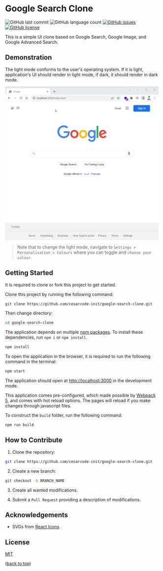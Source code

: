 # Google Search Clone

![GitHub last commit](https://img.shields.io/github/last-commit/cesarcode-init/google-search-clone)
![GitHub language count](https://img.shields.io/github/languages/count/cesarcode-init/google-search-clone)
[![GitHub issues](https://img.shields.io/github/issues/cesarcode-init/google-search-clone)](https://github.com/cesarcode-init/google-search-clone/issues)
[![GitHub license](https://img.shields.io/github/license/cesarcode-init/google-search-clone)](https://github.com/cesarcode-init/google-search-clone/blob/main/LICENSE)

This is a simple UI clone based on Google Search, Google Image, and Google Advanced Search.

## Demonstration

The light mode conforms to the user's operating system. If it is light, application's UI should render in light mode, if dark, it should render in dark mode.

<p><img align="center" src="https://github.com/cesarcode-init/google-search-clone/blob/main/demo.gif" alt="google search clone demonstration" width="500" height="500" /></p>

> Note that to change the light mode, navigate to `Settings > Personalisation > Colours` where you can toggle and `choose your colour`.

## Getting Started

It is required to clone or fork this project to get started.

Clone this project by running the following command:

```bash
git clone https://github.com/cesarcode-init/google-search-clone.git
```

Then change directory:

```bash
cd google-search-clone
```

The application depends on multiple [npm packages](https://www.npmjs.com/). To install these dependencies, run `npm i` or `npm install`.

```bash
npm install
```

To open the application in the browser, it is required to run the following command in the terminal:

```bash
npm start
```

The application should open at [http://localhost:3000](http://localhost:3000) in the development mode.

This application comes pre-configured, which made possible by [Webpack 5](https://webpack.js.org/), and comes with hot reload options. The pages will reload if you make changes through javascript files.

To construct the `build` folder, run the following command:

```bash
npm run build
```

## How to Contribute

1. Clone the repository:

```bash
git clone https://github.com/cesarcode-init/google-search-clone.git
```

2. Create a new branch:

```bash
git checkout -b BRANCH_NAME
```

3. Create all wanted modifications.

4. Submit a `Pull Request` providing a description of modifications.

## Acknowledgements

- SVGs from [React Icons](https://react-icons.github.io/react-icons/).

## License

[MIT](https://choosealicense.com/licenses/mit/)

([back to top](#getting-started))
